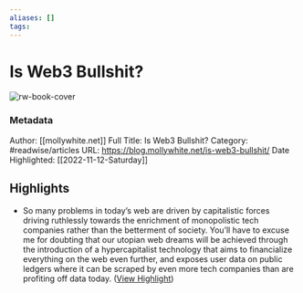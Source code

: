 ```yaml
---
aliases: []
tags:
---
```

# Is Web3 Bullshit?

![rw-book-cover](https://blog.mollywhite.net/assets/mollyandmax.png)
### Metadata
Author: [[mollywhite.net]]
Full Title: Is Web3 Bullshit?
Category: #readwise/articles
URL: https://blog.mollywhite.net/is-web3-bullshit/
Date Highlighted: [[2022-11-12-Saturday]]

## Highlights
- So many problems in today’s web are driven by capitalistic forces driving ruthlessly towards the enrichment of monopolistic tech companies rather than the betterment of society. You’ll have to excuse me for doubting that our utopian web dreams will be achieved through the introduction of a hypercapitalist technology that aims to financialize everything on the web even further, and exposes user data on public ledgers where it can be scraped by even more tech companies than are profiting off data today. ([View Highlight](https://read.readwise.io/read/01ghp0d9mdc5as463301ydd9ns))


